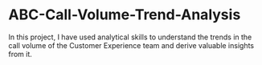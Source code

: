 # ABC-Call-Volume-Trend-Analysis
In this project, I have used analytical skills to understand the trends in the call volume of the Customer Experience team and derive valuable insights from it.
